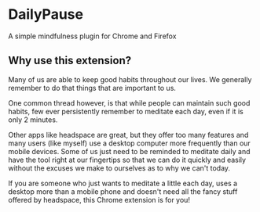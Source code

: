 # DailyPause
A simple mindfulness plugin for Chrome and Firefox

## Why use this extension?
Many of us are able to keep good habits throughout our lives. We generally remember to do that things that are important to us. 

One common thread however, is that while people can maintain such good habits, few ever persistently remember to meditate each day, even if it is only 2 minutes.

Other apps like headspace are great, but they offer too many features and many users (like myself) use a desktop computer more frequently than our mobile devices. Some of us just need to be reminded to meditate daily and have the tool right at our fingertips so that we can do it quickly and easily without the excuses we make to ourselves as to why we can't today. 

If you are someone who just wants to meditate a little each day, uses a desktop more than a mobile phone and doesn't need all the fancy stuff offered by headspace, this Chrome extension is for you! 
